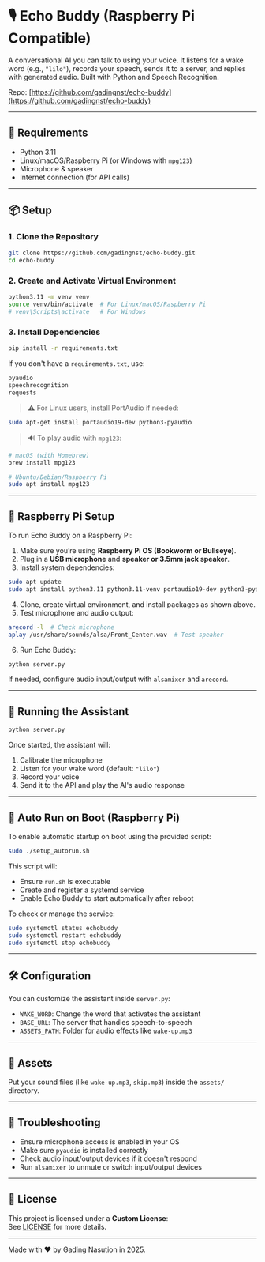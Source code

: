 # 🎙️ Echo Buddy (Raspberry Pi Compatible)

A conversational AI you can talk to using your voice. It listens for a wake word (e.g., `"lilo"`), records your speech, sends it to a server, and replies with generated audio. Built with Python and Speech Recognition.

Repo: [https://github.com/gadingnst/echo-buddy](https://github.com/gadingnst/echo-buddy)

---

## 🧰 Requirements

- Python 3.11
- Linux/macOS/Raspberry Pi (or Windows with `mpg123`)
- Microphone & speaker
- Internet connection (for API calls)

---

## 📦 Setup

### 1. Clone the Repository

```bash
git clone https://github.com/gadingnst/echo-buddy.git
cd echo-buddy
```

### 2. Create and Activate Virtual Environment

```bash
python3.11 -m venv venv
source venv/bin/activate  # For Linux/macOS/Raspberry Pi
# venv\Scripts\activate   # For Windows
```

### 3. Install Dependencies

```bash
pip install -r requirements.txt
```

If you don't have a `requirements.txt`, use:

```txt
pyaudio
speechrecognition
requests
```

> ⚠️ For Linux users, install PortAudio if needed:
```bash
sudo apt-get install portaudio19-dev python3-pyaudio
```

> 🔊 To play audio with `mpg123`:
```bash
# macOS (with Homebrew)
brew install mpg123

# Ubuntu/Debian/Raspberry Pi
sudo apt install mpg123
```

---

## 🍓 Raspberry Pi Setup

To run Echo Buddy on a Raspberry Pi:

1. Make sure you’re using **Raspberry Pi OS (Bookworm or Bullseye)**.
2. Plug in a **USB microphone** and **speaker or 3.5mm jack speaker**.
3. Install system dependencies:

```bash
sudo apt update
sudo apt install python3.11 python3.11-venv portaudio19-dev python3-pyaudio mpg123
```

4. Clone, create virtual environment, and install packages as shown above.
5. Test microphone and audio output:

```bash
arecord -l  # Check microphone
aplay /usr/share/sounds/alsa/Front_Center.wav  # Test speaker
```

6. Run Echo Buddy:

```bash
python server.py
```

If needed, configure audio input/output with `alsamixer` and `arecord`.

---

## 🚀 Running the Assistant

```bash
python server.py
```

Once started, the assistant will:
1. Calibrate the microphone
2. Listen for your wake word (default: `"lilo"`)
3. Record your voice
4. Send it to the API and play the AI's audio response

---

## 🔁 Auto Run on Boot (Raspberry Pi)

To enable automatic startup on boot using the provided script:

```bash
sudo ./setup_autorun.sh
```

This script will:
- Ensure `run.sh` is executable
- Create and register a systemd service
- Enable Echo Buddy to start automatically after reboot

To check or manage the service:

```bash
sudo systemctl status echobuddy
sudo systemctl restart echobuddy
sudo systemctl stop echobuddy
```

---

## 🛠️ Configuration

You can customize the assistant inside `server.py`:
- `WAKE_WORD`: Change the word that activates the assistant
- `BASE_URL`: The server that handles speech-to-speech
- `ASSETS_PATH`: Folder for audio effects like `wake-up.mp3`

---

## 📁 Assets

Put your sound files (like `wake-up.mp3`, `skip.mp3`) inside the `assets/` directory.

---

## 🧪 Troubleshooting

- Ensure microphone access is enabled in your OS
- Make sure `pyaudio` is installed correctly
- Check audio input/output devices if it doesn't respond
- Run `alsamixer` to unmute or switch input/output devices

---

## 📜 License

This project is licensed under a **Custom License**:  
See [LICENSE](LICENSE) for more details.

---

Made with ❤️ by Gading Nasution in 2025.